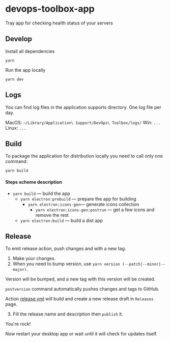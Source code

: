 # devops-toolbox-app

Tray app for checking health status of your servers

## Develop

Install all dependencies

`yarn`

Run the app locally

`yarn dev`

## Logs

You can find log files in the application supports directory. One log file per day.

MacOS: `~/Library/Application\ Support/DevOps\ Toolbox/logs/`
Win: `...`
Linux: `...`

## Build 

To package the application for distribution locally you need to call only one command:

`yarn build`

#### Steps scheme description

- `yarn build` — build the app 
  - `yarn electron:prebuild` — prepare the app for building
    - `yarn electron:icons-gen`— generate icons collection 
      - `yarn electron:icons-gen:postrun` — get a few icons and remove the rest 
  - `yarn electron:build` — build a dist app 

## Release

To emit release action, push changes and with a new tag.

1. Make your changes.
2. When you need to bump version, use `yarn version (--patch|--minor|--major)`.

Version will be bumped, and a new tag with this version will be created.

`postversion` command automatically pushes changes and tags to GitHub.

Action [release.yml](./.github/workflows/release.yml) will build and create a new release draft in `Releases` page.

3. Fill the release name and description then `publish` it.

You're rock!

Now restart your desktop app or wait until it will check for updates itself.
